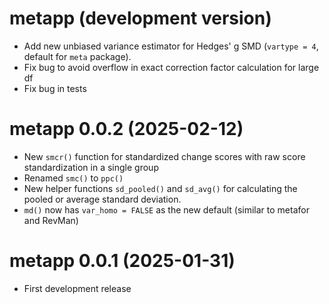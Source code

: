 metapp (development version)
===========================
* Add new unbiased variance estimator for Hedges' g SMD (`vartype = 4`, default for `meta` package).
* Fix bug to avoid overflow in exact correction factor calculation for large df
* Fix bug in tests

metapp 0.0.2 (2025-02-12)
===========================
* New `smcr()` function for standardized change scores with raw score standardization in a single group
* Renamed `smc()` to `ppc()`
* New helper functions `sd_pooled()` and `sd_avg()` for calculating the pooled or average standard deviation.
* `md()` now has `var_homo = FALSE` as the new default (similar to metafor and RevMan)

metapp 0.0.1 (2025-01-31)
===========================
* First development release
